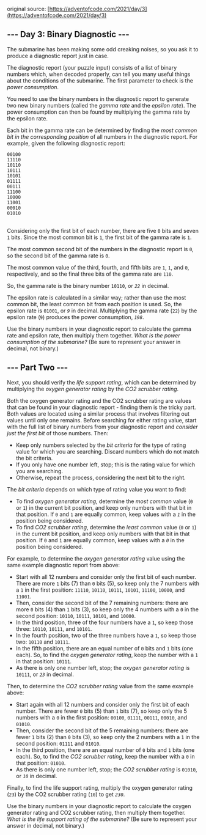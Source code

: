original source: [https://adventofcode.com/2021/day/3](https://adventofcode.com/2021/day/3)
## --- Day 3: Binary Diagnostic ---
The submarine has been making some odd creaking noises, so you ask it to produce a diagnostic report just in case.

The diagnostic report (your puzzle input) consists of a list of binary numbers which, when decoded properly, can tell you many useful things about the conditions of the submarine. The first parameter to check is the <em>power consumption</em>.

You need to use the binary numbers in the diagnostic report to generate two new binary numbers (called the <em>gamma rate</em> and the <em>epsilon rate</em>). The power consumption can then be found by multiplying the gamma rate by the epsilon rate.

Each bit in the gamma rate can be determined by finding the <em>most common bit in the corresponding position</em> of all numbers in the diagnostic report. For example, given the following diagnostic report:

<pre>
<code>00100
11110
10110
10111
10101
01111
00111
11100
10000
11001
00010
01010
</code>
</pre>

Considering only the first bit of each number, there are five <code>0</code> bits and seven <code>1</code> bits. Since the most common bit is <code>1</code>, the first bit of the gamma rate is <code>1</code>.

The most common second bit of the numbers in the diagnostic report is <code>0</code>, so the second bit of the gamma rate is <code>0</code>.

The most common value of the third, fourth, and fifth bits are <code>1</code>, <code>1</code>, and <code>0</code>, respectively, and so the final three bits of the gamma rate are <code>110</code>.

So, the gamma rate is the binary number <code>10110</code>, or <code><em>22</em></code> in decimal.

The epsilon rate is calculated in a similar way; rather than use the most common bit, the least common bit from each position is used. So, the epsilon rate is <code>01001</code>, or <code><em>9</em></code> in decimal. Multiplying the gamma rate (<code>22</code>) by the epsilon rate (<code>9</code>) produces the power consumption, <code><em>198</em></code>.

Use the binary numbers in your diagnostic report to calculate the gamma rate and epsilon rate, then multiply them together. <em>What is the power consumption of the submarine?</em> (Be sure to represent your answer in decimal, not binary.)


## --- Part Two ---
Next, you should verify the <em>life support rating</em>, which can be determined by multiplying the <em>oxygen generator rating</em> by the <em>CO2 scrubber rating</em>.

Both the oxygen generator rating and the CO2 scrubber rating are values that can be found in your diagnostic report - finding them is the tricky part. Both values are located using a similar process that involves filtering out values until only one remains. Before searching for either rating value, start with the full list of binary numbers from your diagnostic report and <em>consider just the first bit</em> of those numbers. Then:


 - Keep only numbers selected by the <em>bit criteria</em> for the type of rating value for which you are searching. Discard numbers which do not match the bit criteria.
 - If you only have one number left, stop; this is the rating value for which you are searching.
 - Otherwise, repeat the process, considering the next bit to the right.

The <em>bit criteria</em> depends on which type of rating value you want to find:


 - To find <em>oxygen generator rating</em>, determine the <em>most common</em> value (<code>0</code> or <code>1</code>) in the current bit position, and keep only numbers with that bit in that position. If <code>0</code> and <code>1</code> are equally common, keep values with a <code><em>1</em></code> in the position being considered.
 - To find <em>CO2 scrubber rating</em>, determine the <em>least common</em> value (<code>0</code> or <code>1</code>) in the current bit position, and keep only numbers with that bit in that position. If <code>0</code> and <code>1</code> are equally common, keep values with a <code><em>0</em></code> in the position being considered.

For example, to determine the <em>oxygen generator rating</em> value using the same example diagnostic report from above:


 - Start with all 12 numbers and consider only the first bit of each number. There are more <code>1</code> bits (7) than <code>0</code> bits (5), so keep only the 7 numbers with a <code>1</code> in the first position: <code>11110</code>, <code>10110</code>, <code>10111</code>, <code>10101</code>, <code>11100</code>, <code>10000</code>, and <code>11001</code>.
 - Then, consider the second bit of the 7 remaining numbers: there are more <code>0</code> bits (4) than <code>1</code> bits (3), so keep only the 4 numbers with a <code>0</code> in the second position: <code>10110</code>, <code>10111</code>, <code>10101</code>, and <code>10000</code>.
 - In the third position, three of the four numbers have a <code>1</code>, so keep those three: <code>10110</code>, <code>10111</code>, and <code>10101</code>.
 - In the fourth position, two of the three numbers have a <code>1</code>, so keep those two: <code>10110</code> and <code>10111</code>.
 - In the fifth position, there are an equal number of <code>0</code> bits and <code>1</code> bits (one each). So, to find the <em>oxygen generator rating</em>, keep the number with a <code>1</code> in that position: <code>10111</code>.
 - As there is only one number left, stop; the <em>oxygen generator rating</em> is <code>10111</code>, or <code><em>23</em></code> in decimal.

Then, to determine the <em>CO2 scrubber rating</em> value from the same example above:


 - Start again with all 12 numbers and consider only the first bit of each number. There are fewer <code>0</code> bits (5) than <code>1</code> bits (7), so keep only the 5 numbers with a <code>0</code> in the first position: <code>00100</code>, <code>01111</code>, <code>00111</code>, <code>00010</code>, and <code>01010</code>.
 - Then, consider the second bit of the 5 remaining numbers: there are fewer <code>1</code> bits (2) than <code>0</code> bits (3), so keep only the 2 numbers with a <code>1</code> in the second position: <code>01111</code> and <code>01010</code>.
 - In the third position, there are an equal number of <code>0</code> bits and <code>1</code> bits (one each). So, to find the <em>CO2 scrubber rating</em>, keep the number with a <code>0</code> in that position: <code>01010</code>.
 - As there is only one number left, stop; the <em>CO2 scrubber rating</em> is <code>01010</code>, or <code><em>10</em></code> in decimal.

Finally, to find the life support rating, multiply the oxygen generator rating (<code>23</code>) by the CO2 scrubber rating (<code>10</code>) to get <code><em>230</em></code>.

Use the binary numbers in your diagnostic report to calculate the oxygen generator rating and CO2 scrubber rating, then multiply them together. <em>What is the life support rating of the submarine?</em> (Be sure to represent your answer in decimal, not binary.)

